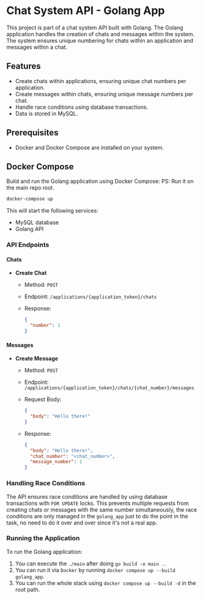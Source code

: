 # Chat System API - Golang App

This project is part of a chat system API built with Golang. The Golang application handles the creation of chats and messages within the system. The system ensures unique numbering for chats within an application and messages within a chat.

## Features

- Create chats within applications, ensuring unique chat numbers per application.
- Create messages within chats, ensuring unique message numbers per chat.
- Handle race conditions using database transactions.
- Data is stored in MySQL.

## Prerequisites

- Docker and Docker Compose are installed on your system.

## Docker Compose

Build and run the Golang application using Docker Compose:
PS: Run it on the main repo root.

```bash
docker-compose up
```

This will start the following services:

- MySQL database
- Golang API

### API Endpoints

#### Chats

- **Create Chat**
  - Method: `POST`
  - Endpoint: `/applications/{application_token}/chats`
  - Response:

    ```json
    {
      "number": 1
    }
    ```

#### Messages

- **Create Message**
  - Method: `POST`
  - Endpoint: `/applications/{application_token}/chats/{chat_number}/messages`
  - Request Body:

    ```json
    {
      "body": "Hello there!"
    }
    ```

  - Response:

    ```json
    {
      "body": "Hello there!",
      "chat_number": "<chat_number>",
      "message_number": 1
    }
    ```

### Handling Race Conditions

The API ensures race conditions are handled by using database transactions with `FOR UPDATE` locks. This prevents multiple requests from creating chats or messages with the same number simultaneously, the race conditions are only managed in the `golang_app` just to do the point in the task, no need to do it over and over since it's not a real app.

### Running the Application

To run the Golang application:

1. You can execute the `./main` after doing `go build -o main .`.
2. You can run it via `Docker` by running `docker compose up --build golang_app`.
3. You can run the whole stack using `docker compose up --build -d` in the root path.
